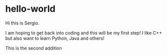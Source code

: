 # hello-world

Hi this is Sergio.

I am hoping to get back into coding and this will be my first step!
I like C++ but also want to learn Python, Java and others!

This is the second addition

